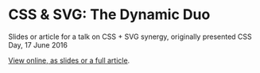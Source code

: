 # CSS & SVG: The Dynamic Duo

Slides or article for a talk on CSS + SVG synergy, originally presented CSS Day, 17 June 2016

[View online, as slides or a full article](https://ameliabr.github.io/css-svg-dynamic-duo/).
